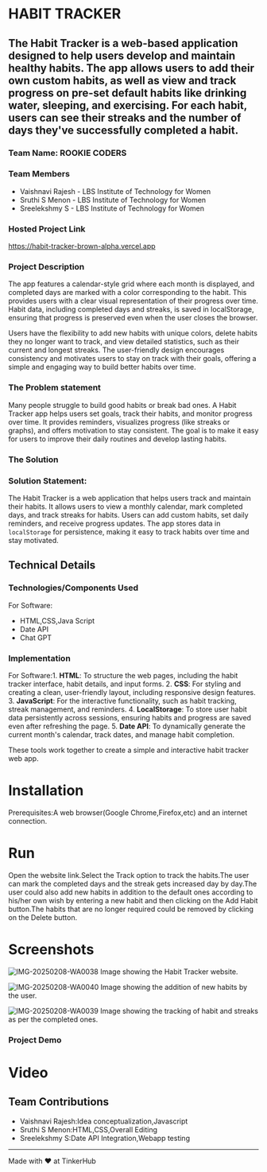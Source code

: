 # HABIT TRACKER


## The Habit Tracker is a web-based application designed to help users develop and maintain healthy habits. The app allows users to add their own custom habits, as well as view and track progress on pre-set default habits like drinking water, sleeping, and exercising. For each habit, users can see their streaks and the number of days they've successfully completed a habit.


### Team Name: ROOKIE CODERS


### Team Members
- Vaishnavi Rajesh - LBS Institute of Technology for Women
- Sruthi S Menon   - LBS Institute of Technology for Women
- Sreelekshmy S    - LBS Institute of Technology for Women

### Hosted Project Link
https://habit-tracker-brown-alpha.vercel.app

### Project Description
The app features a calendar-style grid where each month is displayed, and completed days are marked with a color corresponding to the habit. This provides users with a clear visual representation of their progress over time. Habit data, including completed days and streaks, is saved in localStorage, ensuring that progress is preserved even when the user closes the browser.

Users have the flexibility to add new habits with unique colors, delete habits they no longer want to track, and view detailed statistics, such as their current and longest streaks. The user-friendly design encourages consistency and motivates users to stay on track with their goals, offering a simple and engaging way to build better habits over time.


### The Problem statement
Many people struggle to build good habits or break bad ones. A Habit Tracker app helps users set goals, track their habits, and monitor progress over time. It provides reminders, visualizes progress (like streaks or graphs), and offers motivation to stay consistent. The goal is to make it easy for users to improve their daily routines and develop lasting habits.





### The Solution
### Solution Statement:

The Habit Tracker is a web application that helps users track and maintain their habits. It allows users to view a monthly calendar, mark completed days, and track streaks for habits. Users can add custom habits, set daily reminders, and receive progress updates. The app stores data in `localStorage` for persistence, making it easy to track habits over time and stay motivated.

## Technical Details
### Technologies/Components Used
For Software:
- HTML,CSS,Java Script
- Date API
- Chat GPT


### Implementation
For Software:1. **HTML**: To structure the web pages, including the habit tracker interface, habit details, and input forms.
2. **CSS**: For styling and creating a clean, user-friendly layout, including responsive design features.
3. **JavaScript**: For the interactive functionality, such as habit tracking, streak management, and reminders.
4. **LocalStorage**: To store user habit data persistently across sessions, ensuring habits and progress are saved even after refreshing the page.
5. **Date API**: To dynamically generate the current month's calendar, track dates, and manage habit completion.

These tools work together to create a simple and interactive habit tracker web app.


# Installation
Prerequisites:A web browser(Google Chrome,Firefox,etc) and an internet connection.



# Run
Open the website link.Select the Track option to track the habits.The user can mark the completed days and the streak gets increased day by day.The user could also add new habits in addition to the default ones according to his/her own wish by entering a new habit and then clicking on the Add Habit button.The habits that are no longer required could be removed by clicking on the Delete button.


# Screenshots

![IMG-20250208-WA0038](https://github.com/user-attachments/assets/3636eb91-abbc-456b-9d49-3c8dbfa7809b)
Image showing the Habit Tracker website.


![IMG-20250208-WA0040](https://github.com/user-attachments/assets/5e5883c6-74b2-47cd-8c6e-daf19404136a)
Image showing the addition of new habits by the user.


![IMG-20250208-WA0039](https://github.com/user-attachments/assets/0c4a41aa-74f9-408c-9bc4-ebbcb23c1e6f)
Image showing the tracking of habit and streaks as per the completed ones.


### Project Demo
# Video


## Team Contributions
- Vaishnavi Rajesh:Idea conceptualization,Javascript
- Sruthi S Menon:HTML,CSS,Overall Editing
- Sreelekshmy S:Date API Integration,Webapp testing

---
Made with ❤️ at TinkerHub
